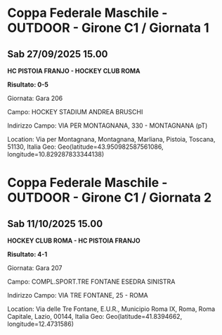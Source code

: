 # Coppa Federale Maschile - OUTDOOR  - Girone C1 / Giornata 1
## Sab 27/09/2025 15.00

<strong>HC PISTOIA FRANJO - HOCKEY CLUB ROMA</strong>

**Risultato: 0-5**

Giornata: Gara 206

Campo: HOCKEY STADIUM ANDREA BRUSCHI 

Indirizzo Campo:  VIA PER MONTAGNANA, 330 - MONTAGNANA (pT)

Location: Via per Montagnana, Montagnana, Marliana, Pistoia, Toscana, 51130, Italia
Geo: Geo(latitude=43.950982587561086, longitude=10.829287833344138)
<!-- VALCHISONE_END -->


# Coppa Federale Maschile - OUTDOOR  - Girone C1 / Giornata 2
## Sab 11/10/2025 15.00

<strong>HOCKEY CLUB ROMA - HC PISTOIA FRANJO</strong>

**Risultato: 4-1**

Giornata: Gara 207

Campo: COMPL.SPORT.TRE FONTANE ESEDRA SINISTRA 

Indirizzo Campo:  VIA TRE FONTANE, 25 - ROMA

Location: Via delle Tre Fontane, E.U.R., Municipio Roma IX, Roma, Roma Capitale, Lazio, 00144, Italia
Geo: Geo(latitude=41.8394662, longitude=12.4731586)
<!-- VALCHISONE_END -->


